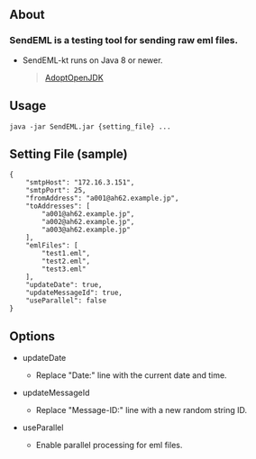 ## About
### SendEML is a testing tool for sending raw eml files.
* SendEML-kt runs on Java 8 or newer.
  > [AdoptOpenJDK](https://adoptopenjdk.net)

## Usage
```
java -jar SendEML.jar {setting_file} ...
```

## Setting File (sample)
```
{
    "smtpHost": "172.16.3.151",
    "smtpPort": 25,
    "fromAddress": "a001@ah62.example.jp",
    "toAddresses": [
        "a001@ah62.example.jp",
        "a002@ah62.example.jp",
        "a003@ah62.example.jp"
    ],
    "emlFiles": [
        "test1.eml",
        "test2.eml",
        "test3.eml"
    ],
    "updateDate": true,
    "updateMessageId": true,
    "useParallel": false
}
```

## Options

* updateDate
  - Replace "Date:" line with the current date and time.

* updateMessageId
  - Replace "Message-ID:" line with a new random string ID.

* useParallel
  - Enable parallel processing for eml files.
